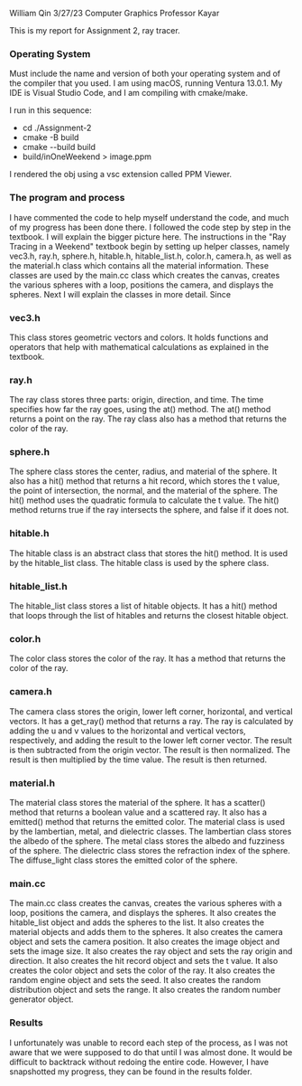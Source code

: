 William Qin
3/27/23
Computer Graphics
Professor Kayar

This is my report for Assignment 2, ray tracer. 

### Operating System
Must include the name and version of both your operating system and of the compiler that you used. I am using macOS, running Ventura 13.0.1. My IDE is Visual Studio Code, and I am compiling with cmake/make.

I run in this sequence:
* cd ./Assignment-2
* cmake -B build
* cmake --build build
* build/inOneWeekend > image.ppm

I rendered the obj using a vsc extension called PPM Viewer.

### The program and process
I have commented the code to help myself understand the code, and much of my progress has been done there. I followed the code step by step in the textbook. I will explain the bigger picture here. The instructions in the "Ray Tracing in a Weekend" textbook begin by setting up helper classes, namely vec3.h, ray.h, sphere.h, hitable.h, hitable_list.h, color.h, camera.h, as well as the material.h class which contains all the material information. These classes are used by the main.cc class which creates the canvas, creates the various spheres with a loop, positions the camera, and displays the spheres. Next I will explain the classes in more detail. Since 

### vec3.h
This class stores geometric vectors and colors. It holds functions and operators that help with mathematical calculations as explained in the textbook. 

### ray.h
The ray class stores three parts: origin, direction, and time. The time specifies how far the ray goes, using the at() method. The at() method returns a point on the ray. The ray class also has a method that returns the color of the ray. 

### sphere.h
The sphere class stores the center, radius, and material of the sphere. It also has a hit() method that returns a hit record, which stores the t value, the point of intersection, the normal, and the material of the sphere. The hit() method uses the quadratic formula to calculate the t value. The hit() method returns true if the ray intersects the sphere, and false if it does not. 

### hitable.h
The hitable class is an abstract class that stores the hit() method. It is used by the hitable_list class. The hitable class is used by the sphere class. 

### hitable_list.h
The hitable_list class stores a list of hitable objects. It has a hit() method that loops through the list of hitables and returns the closest hitable object. 

### color.h
The color class stores the color of the ray. It has a method that returns the color of the ray. 

### camera.h
The camera class stores the origin, lower left corner, horizontal, and vertical vectors. It has a get_ray() method that returns a ray. The ray is calculated by adding the u and v values to the horizontal and vertical vectors, respectively, and adding the result to the lower left corner vector. The result is then subtracted from the origin vector. The result is then normalized. The result is then multiplied by the time value. The result is then returned.

### material.h
The material class stores the material of the sphere. It has a scatter() method that returns a boolean value and a scattered ray. It also has a emitted() method that returns the emitted color. The material class is used by the lambertian, metal, and dielectric classes. The lambertian class stores the albedo of the sphere. The metal class stores the albedo and fuzziness of the sphere. The dielectric class stores the refraction index of the sphere. The diffuse_light class stores the emitted color of the sphere.

### main.cc
The main.cc class creates the canvas, creates the various spheres with a loop, positions the camera, and displays the spheres. It also creates the hitable_list object and adds the spheres to the list. It also creates the material objects and adds them to the spheres. It also creates the camera object and sets the camera position. It also creates the image object and sets the image size. It also creates the ray object and sets the ray origin and direction. It also creates the hit record object and sets the t value. It also creates the color object and sets the color of the ray. It also creates the random engine object and sets the seed. It also creates the random distribution object and sets the range. It also creates the random number generator object. 

### Results
I unfortunately was unable to record each step of the process, as I was not aware that we were supposed to do that until I was almost done. It would be difficult to backtrack without redoing the entire code. However, I have snapshotted my progress, they can be found in the results folder. 





